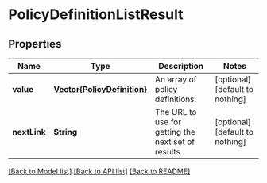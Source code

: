 # PolicyDefinitionListResult


## Properties
Name | Type | Description | Notes
------------ | ------------- | ------------- | -------------
**value** | [**Vector{PolicyDefinition}**](PolicyDefinition.md) | An array of policy definitions. | [optional] [default to nothing]
**nextLink** | **String** | The URL to use for getting the next set of results. | [optional] [default to nothing]


[[Back to Model list]](../README.md#models) [[Back to API list]](../README.md#api-endpoints) [[Back to README]](../README.md)


